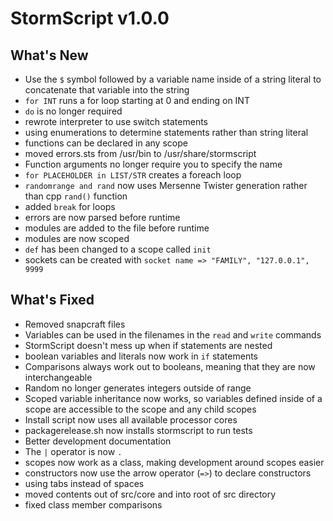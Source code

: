# StormScript v1.0.0

## What's New
* Use the `$` symbol followed by a variable name inside of a string literal to concatenate that variable into the string
* `for INT` runs a for loop starting at 0 and ending on INT
* `do` is no longer required
* rewrote interpreter to use switch statements
* using enumerations to determine statements rather than string literal
* functions can be declared in any scope
* moved errors.sts from /usr/bin to /usr/share/stormscript
* Function arguments no longer require you to specify the name
* `for PLACEHOLDER in LIST/STR` creates a foreach loop
* `randomrange and rand` now uses Mersenne Twister generation rather than cpp  `rand()` function
* added `break` for loops
* errors are now parsed before runtime
* modules are added to the file before runtime
* modules are now scoped
* `def` has been changed to a scope called `init`
* sockets can be created with `socket name => "FAMILY", "127.0.0.1", 9999`

## What's Fixed
* Removed snapcraft files
* Variables can be used in the filenames in the `read` and `write` commands
* StormScript doesn't mess up when if statements are nested
* boolean variables and literals now work in `if` statements
* Comparisons always work out to booleans, meaning that they are now interchangeable
* Random no longer generates integers outside of range
* Scoped variable inheritance now works, so variables defined inside of a scope are accessible to the scope and any child scopes
* Install script now uses all available processor cores
* packagerelease.sh now installs stormscript to run tests
* Better development documentation
* The `|` operator is now `.`
* scopes now work as a class, making development around scopes easier
* constructors now use the arrow operator (`=>`) to declare constructors
* using tabs instead of spaces
* moved contents out of src/core and into root of src directory
* fixed class member comparisons